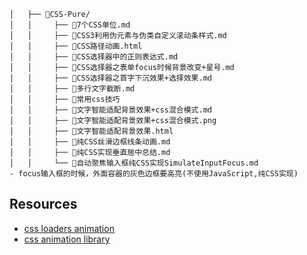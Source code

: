 ```
│   ├── 📂CSS-Pure/
│   │     ├── 📄7个CSS单位.md
│   │     ├── 📄CSS3利用伪元素与伪类自定义滚动条样式.md
│   │     ├── 📄CSS路径动画.html
│   │     ├── 📄CSS选择器中的正则表达式.md
│   │     ├── 📄CSS选择器之表单focus时候背景改变+星号.md
│   │     ├── 📄CSS选择器之首字下沉效果+选择效果.md
│   │     ├── 📄多行文字截断.md
│   │     ├── 📄常用css技巧
│   │     ├── 📄文字智能适配背景效果+css混合模式.md
│   │     ├── 📄文字智能适配背景效果+css混合模式.png
│   │     ├── 📄文字智能适配背景效果.html
│   │     ├── 📄纯CSS丝滑边框线条动画.md
│   │     ├── 📄纯CSS实现垂直居中总结.md
│   │     └── 📄自动聚焦输入框纯CSS实现SimulateInputFocus.md                    - focus输入框的时候，外面容器的灰色边框要高亮(不使用JavaScript,纯CSS实现)
```

## Resources

- [css loaders animation](https://css-loaders.com/)
- [css animation library](https://animxyz.com/)
